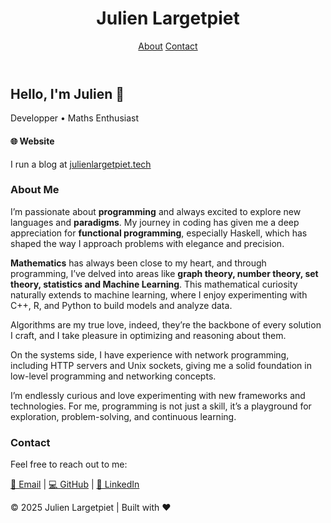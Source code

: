   <header>
    <h1>Julien Largetpiet</h1>
    <nav>
      <a href="#about">About</a>
      <a href="#contact">Contact</a>
    </nav>
  </header>

  <section class="hero">
    <div class="hero-content">
      <h2>Hello, I'm Julien 👋</h2>
      <p>Developper • Maths Enthusiast</p>
    </div>
  </section>

<h4>🌐 Website</h4>
<p>I run a blog at <a href="https://julienlargetpiet.tech">julienlargetpiet.tech</a></p>


  <section id="about">
    <h3>About Me</h3>
    
<p>I’m passionate about <b>programming</b> and always excited to explore new languages and <b>paradigms</b>. My journey in coding has given me a deep appreciation for <b>functional programming</b>, especially Haskell, which has shaped the way I approach problems with elegance and precision.</p>

<p><b>Mathematics</b> has always been close to my heart, and through programming, I’ve delved into areas like <b>graph theory, number theory, set theory, statistics and Machine Learning</b>. This mathematical curiosity naturally extends to machine learning, where I enjoy experimenting with C++, R, and Python to build models and analyze data.</p>

<p>Algorithms are my true love, indeed, they’re the backbone of every solution I craft, and I take pleasure in optimizing and reasoning about them.</p>

<p>On the systems side, I have experience with network programming, including HTTP servers and Unix sockets, giving me a solid foundation in low-level programming and networking concepts.</p>

<p>I’m endlessly curious and love experimenting with new frameworks and technologies. For me, programming is not just a skill, it’s a playground for exploration, problem-solving, and continuous learning.</p>
    
  </section>
 
  <section id="contact">
    <h3>Contact</h3>
    <p>Feel free to reach out to me:</p>
    <p>
      <a href="mailto:julien@example.com">📧 Email</a> |
      <a href="https://github.com/julienlargetpiet" target="_blank">💻 GitHub</a> |
      <a href="https://www.linkedin.com/in/YOUR-LINK" target="_blank">🔗 LinkedIn</a>
    </p>
  </section>

  <footer>
    <p>© 2025 Julien Largetpiet | Built with ❤️</p>
  </footer>


